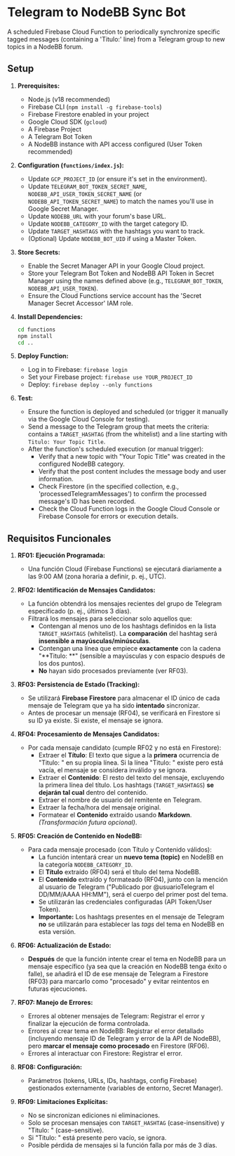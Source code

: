 # Telegram to NodeBB Sync Bot

A scheduled Firebase Cloud Function to periodically synchronize specific tagged messages (containing a 'Titulo:' line) from a Telegram group to new topics in a NodeBB forum.

## Setup

1.  **Prerequisites:**
    *   Node.js (v18 recommended)
    *   Firebase CLI (`npm install -g firebase-tools`)
    *   Firebase Firestore enabled in your project
    *   Google Cloud SDK (`gcloud`)
    *   A Firebase Project
    *   A Telegram Bot Token
    *   A NodeBB instance with API access configured (User Token recommended)

2.  **Configuration (`functions/index.js`):**
    *   Update `GCP_PROJECT_ID` (or ensure it's set in the environment).
    *   Update `TELEGRAM_BOT_TOKEN_SECRET_NAME`, `NODEBB_API_USER_TOKEN_SECRET_NAME` (or `NODEBB_API_TOKEN_SECRET_NAME`) to match the names you'll use in Google Secret Manager.
    *   Update `NODEBB_URL` with your forum's base URL.
    *   Update `NODEBB_CATEGORY_ID` with the target category ID.
    *   Update `TARGET_HASHTAGS` with the hashtags you want to track.
    *   (Optional) Update `NODEBB_BOT_UID` if using a Master Token.

3.  **Store Secrets:**
    *   Enable the Secret Manager API in your Google Cloud project.
    *   Store your Telegram Bot Token and NodeBB API Token in Secret Manager using the names defined above (e.g., `TELEGRAM_BOT_TOKEN`, `NODEBB_API_USER_TOKEN`).
    *   Ensure the Cloud Functions service account has the 'Secret Manager Secret Accessor' IAM role.

4.  **Install Dependencies:**
    ```bash
    cd functions
    npm install
    cd ..
    ```

5.  **Deploy Function:**
    *   Log in to Firebase: `firebase login`
    *   Set your Firebase project: `firebase use YOUR_PROJECT_ID`
    *   Deploy: `firebase deploy --only functions`

6.  **Test:**
    *   Ensure the function is deployed and scheduled (or trigger it manually via the Google Cloud Console for testing).
    *   Send a message to the Telegram group that meets the criteria: contains a `TARGET_HASHTAG` (from the whitelist) and a line starting with `Titulo: Your Topic Title`.
    *   After the function's scheduled execution (or manual trigger):
        *   Verify that a new topic with "Your Topic Title" was created in the configured NodeBB category.
        *   Verify that the post content includes the message body and user information.
        *   Check Firestore (in the specified collection, e.g., 'processedTelegramMessages') to confirm the processed message's ID has been recorded.
        *   Check the Cloud Function logs in the Google Cloud Console or Firebase Console for errors or execution details.

## Requisitos Funcionales

1.  **RF01: Ejecución Programada:**
    *   Una función Cloud (Firebase Functions) se ejecutará diariamente a las 9:00 AM (zona horaria a definir, p. ej., UTC).

2.  **RF02: Identificación de Mensajes Candidatos:**
    *   La función obtendrá los mensajes recientes del grupo de Telegram especificado (p. ej., últimos 3 días).
    *   Filtrará los mensajes para seleccionar solo aquellos que:
        *   Contengan al menos uno de los hashtags definidos en la lista `TARGET_HASHTAGS` (whitelist). La **comparación** del hashtag será **insensible a mayúsculas/minúsculas**.
        *   Contengan una línea que empiece **exactamente** con la cadena "**Titulo: **" (sensible a mayúsculas y con espacio después de los dos puntos).
        *   **No** hayan sido procesados previamente (ver RF03).

3.  **RF03: Persistencia de Estado (Tracking):**
    *   Se utilizará **Firebase Firestore** para almacenar el ID único de cada mensaje de Telegram que ya ha sido **intentado** sincronizar.
    *   Antes de procesar un mensaje (RF04), se verificará en Firestore si su ID ya existe. Si existe, el mensaje se ignora.

4.  **RF04: Procesamiento de Mensajes Candidatos:**
    *   Por cada mensaje candidato (cumple RF02 y no está en Firestore):
        *   Extraer el **Título**: El texto que sigue a la **primera** ocurrencia de "Titulo: " en su propia línea. Si la línea "Titulo: " existe pero está vacía, el mensaje se considera inválido y se ignora.
        *   Extraer el **Contenido**: El resto del texto del mensaje, excluyendo la primera línea del título. Los hashtags (`TARGET_HASHTAGS`) **se dejarán tal cual** dentro del contenido.
        *   Extraer el nombre de usuario del remitente en Telegram.
        *   Extraer la fecha/hora del mensaje original.
        *   Formatear el **Contenido** extraído usando **Markdown**. *(Transformación futura opcional)*.

5.  **RF05: Creación de Contenido en NodeBB:**
    *   Para cada mensaje procesado (con Título y Contenido válidos):
        *   La función intentará crear un **nuevo tema (topic)** en NodeBB en la categoría `NODEBB_CATEGORY_ID`.
        *   El **Título** extraído (RF04) será el título del tema NodeBB.
        *   El **Contenido** extraído y formateado (RF04), junto con la mención al usuario de Telegram ("Publicado por @usuarioTelegram el DD/MM/AAAA HH:MM"), será el cuerpo del primer post del tema.
        *   Se utilizarán las credenciales configuradas (API Token/User Token).
        *   **Importante:** Los hashtags presentes en el mensaje de Telegram **no** se utilizarán para establecer las *tags* del tema en NodeBB en esta versión.

6.  **RF06: Actualización de Estado:**
    *   **Después** de que la función intente crear el tema en NodeBB para un mensaje específico (ya sea que la creación en NodeBB tenga éxito o falle), se añadirá el ID de ese mensaje de Telegram a Firestore (RF03) para marcarlo como "procesado" y evitar reintentos en futuras ejecuciones.

7.  **RF07: Manejo de Errores:**
    *   Errores al obtener mensajes de Telegram: Registrar el error y finalizar la ejecución de forma controlada.
    *   Errores al crear tema en NodeBB: Registrar el error detallado (incluyendo mensaje ID de Telegram y error de la API de NodeBB), pero **marcar el mensaje como procesado** en Firestore (RF06).
    *   Errores al interactuar con Firestore: Registrar el error.

8.  **RF08: Configuración:**
    *   Parámetros (tokens, URLs, IDs, hashtags, config Firebase) gestionados externamente (variables de entorno, Secret Manager).

9.  **RF09: Limitaciones Explícitas:**
    *   No se sincronizan ediciones ni eliminaciones.
    *   Solo se procesan mensajes con `TARGET_HASHTAG` (case-insensitive) y "Titulo: " (case-sensitive).
    *   Si "Titulo: " está presente pero vacío, se ignora.
    *   Posible pérdida de mensajes si la función falla por más de 3 días.
